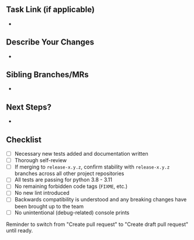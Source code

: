 ## Task Link (if applicable)
-

## Describe Your Changes
-

## Sibling Branches/MRs
-

## Next Steps?
-

## Checklist
- [ ] Necessary new tests added and documentation written
- [ ] Thorough self-review
- [ ] If merging to `release-x.y.z`, confirm stability with `release-x.y.z` branches across all other project repositories
- [ ] All tests are passing for python 3.8 - 3.11
- [ ] No remaining forbidden code tags (`FIXME`, etc.)
- [ ] No new lint introduced
- [ ] Backwards compatibility is understood and any breaking changes have been brought up to the team
- [ ] No unintentional (debug-related) console prints

Reminder to switch from "Create pull request" to "Create draft pull request" until ready.
